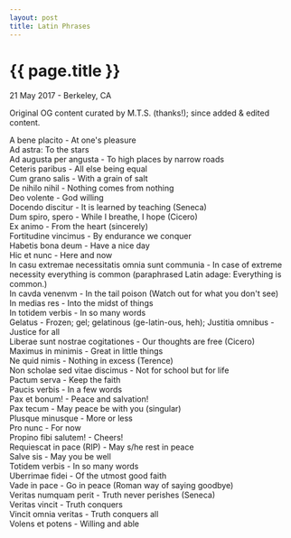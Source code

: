 ```yaml
---
layout: post
title: Latin Phrases
---
```


{{ page.title }}
================

<p class="meta">21 May 2017 - Berkeley, CA</p>

Original OG content curated by M.T.S. (thanks!); since added & edited content.

A bene placito - At one's pleasure  
Ad astra: To the stars  
Ad augusta per angusta - To high places by narrow roads  
Ceteris paribus - All else being equal  
Cum grano salis - With a grain of salt  
De nihilo nihil - Nothing comes from nothing  
Deo volente - God willing  
Docendo discitur - It is learned by teaching (Seneca)  
Dum spiro, spero - While I breathe, I hope (Cicero)  
Ex animo - From the heart (sincerely)  
Fortitudine vincimus - By endurance we conquer  
Habetis bona deum - Have a nice day  
Hic et nunc - Here and now  
In casu extremae necessitatis omnia sunt communia - In case of extreme necessity everything is common (paraphrased Latin adage: Everything is common.)  
In cavda venenvm - In the tail poison (Watch out for what you don't see)  
In medias res - Into the midst of things  
In totidem verbis - In so many words  
Gelatus - Frozen; gel; gelatinous (ge-latin-ous, heh);
Justitia omnibus - Justice for all  
Liberae sunt nostrae cogitationes - Our thoughts are free (Cicero)  
Maximus in minimis - Great in little things  
Ne quid nimis - Nothing in excess (Terence)  
Non scholae sed vitae discimus - Not for school but for life  
Pactum serva - Keep the faith  
Paucis verbis - In a few words  
Pax et bonum! - Peace and salvation!  
Pax tecum - May peace be with you (singular)  
Plusque minusque - More or less  
Pro nunc - For now  
Propino fibi salutem! - Cheers!  
Requiescat in pace (RIP) - May s/he rest in peace  
Salve sis - May you be well  
Totidem verbis - In so many words  
Uberrimae fidei - Of the utmost good faith  
Vade in pace - Go in peace (Roman way of saying goodbye)  
Veritas numquam perit - Truth never perishes (Seneca)  
Veritas vincit - Truth conquers  
Vincit omnia veritas - Truth conquers all  
Volens et potens - Willing and able